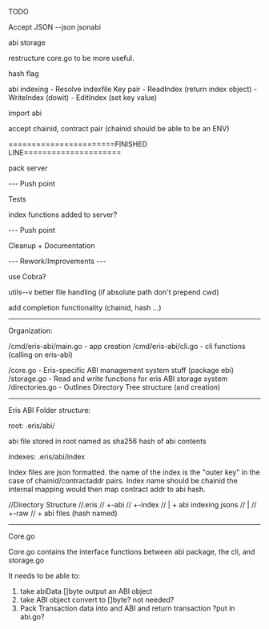 TODO

Accept JSON --json jsonabi

abi storage

restructure core.go to be more useful.

hash flag

abi indexing
	- Resolve indexfile Key pair
	- ReadIndex (return index object)
	- WriteIndex (dowit)
	- EditIndex (set key value)

import abi

accept chainid, contract pair (chainid should be able to be an ENV)

=======================FINISHED LINE=====================

pack server

--- Push point

Tests

index functions added to server?

--- Push point

Cleanup + Documentation

--- Rework/Improvements ---

use Cobra?

utils--v
better file handling (if absolute path don't prepend cwd)

add completion functionality (chainid, hash ...)


________________________________________________________________
Organization:

/cmd/eris-abi/main.go - app creation
/cmd/eris-abi/cli.go - cli functions (calling on eris-abi)

/core.go - Eris-specific ABI management system stuff (package ebi)
/storage.go - Read and write functions for eris ABI storage system
/directories.go - Outlines Directory Tree structure (and creation)


_______________________________________________________________

Eris ABI Folder structure:

root: .eris/abi/

abi file stored in root named as sha256 hash of abi contents

indexes: .eris/abi/index

Index files are json formatted. the name of the index is the "outer key" in the case of chainid/contractaddr pairs. Index name should be chainid the internal mapping would then map contract addr to abi hash.  

//Directory Structure
//.eris
//   +-abi
//      +-index
//      |    + abi indexing jsons
//      |
//      +-raw
//           + abi files (hash named)

_______________________________________________________________
Core.go

Core.go contains the interface functions between abi package, the cli, and storage.go

It needs to be able to:

1) take abiData []byte output an ABI object
2) take ABI object convert to []byte? not needed?
3) Pack Transaction data into and ABI and return transaction ?put in abi.go?
